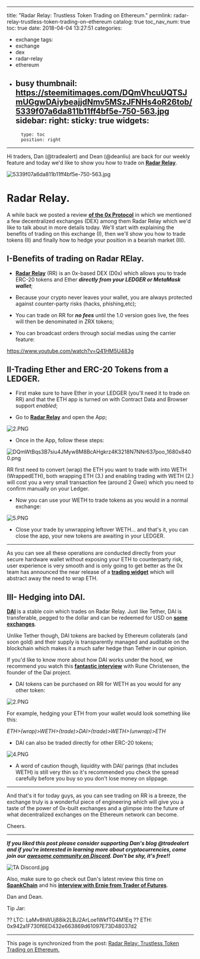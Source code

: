 
---
title: "Radar Relay: Trustless Token Trading on Ethereum."
permlink: radar-relay-trustless-token-trading-on-ethereum
catalog: true
toc_nav_num: true
toc: true
date: 2018-04-04 13:27:51
categories:
- exchange
tags:
- exchange
- dex
- radar-relay
- ethereum
- busy
thumbnail: https://steemitimages.com/DQmVhcuUQTSJmUGgwDAiybeajjdNmv5MSzJFNHs4oR26tob/5339f07a6da811b11ff4bf5e-750-563.jpg
sidebar:
    right:
        sticky: true
widgets:
    -
        type: toc
        position: right
---


Hi traders, Dan (@tradealert) and Dean (@deanliu) are back for our weekly feature and today we'd like to show you how to trade on [**Radar Relay**](https://radarrelay.com/).

![5339f07a6da811b11ff4bf5e-750-563.jpg](https://steemitimages.com/DQmVhcuUQTSJmUGgwDAiybeajjdNmv5MSzJFNHs4oR26tob/5339f07a6da811b11ff4bf5e-750-563.jpg)

# Radar Relay.

A while back we posted a review [**of the 0x Protocol**](https://steemit.com/cryptocurrency/@deanliu/0x-protocol-decentralized-trading-on-ethereum) in which we mentioned a few decentralized exchanges (DEX) among them Radar Relay which we'd like to talk about in more details today. We'll start with explaining the benefits of trading on this exchange (I), then we'll show you how to trade tokens (II) and finally how to hedge your position in a bearish market (III).

## I-Benefits of trading on Radar RElay.

*  [**Radar Relay**](https://radarrelay.com/) (RR) is an 0x-based DEX (D0x) which allows you to trade ERC-20 tokens and Ether **_directly from your LEDGER or MetaMask wallet_**;

* Because your crypto never leaves your wallet, you are always protected against counter-party risks (hacks, phishing,etc);

* You can trade on RR for _**no fees**_ until the 1.0 version goes live, the fees will then be denominated in ZRX tokens;

* You can broadcast orders through social medias using the carrier feature:

https://www.youtube.com/watch?v=Q41HM5U483g


## II-Trading Ether and ERC-20 Tokens from a LEDGER.

* First make sure to have Ether in your LEDGER (you'll need it to trade on RR) and that the ETH app is turned on with Contract Data and Browser support *enabled*;

* Go to [**Radar Relay**](https://radarrelay.com/) and open the App;

![2.PNG](https://steemitimages.com/DQmSWoM2QaZmSsH8mUsEhZoL4YRCtRugu4wFvvF6dUZ4pH9/2.PNG)

* Once in the App, follow these steps:

![DQmWtBqs3B7siu4JMyw8M8BcAHgkrz4K3218N7NNr637poo_1680x8400.png](https://steemitimages.com/DQmcsXBJ9gcMQJbNeKXEf2CPuc7oZK5hJK38vLSaLWbcfCy/DQmWtBqs3B7siu4JMyw8M8BcAHgkrz4K3218N7NNr637poo_1680x8400.png)

RR first need to convert (wrap) the ETH you want to trade with into WETH (WrappedETH),  both wrapping ETH (3.) and enabling trading with WETH (2.) will cost you a very small transaction fee (around 2 Gwei) which you need to confirm manually on your Ledger.

* Now you can use your WETH to trade tokens as you would in a normal exchange:

![5.PNG](https://steemitimages.com/DQmSiwCRNAVtCXGuRGWwEjsg64BjHY5QkEkZyULhqYFbhBc/5.PNG)

* Close your trade by unwrapping leftover WETH... and that's it, you can close the app, your new tokens are awaiting in your LEDGER.

****
As you can see all these operations are conducted directly from your secure hardware wallet without exposing your ETH to counterparty risk, user experience is very smooth and is only going to get better as the 0x team has announced the near release of a [**trading widget**](https://blog.0xproject.com/sneak-peek-0x-trade-widget-cbd13305407d) which will abstract away the need to wrap ETH.

## III- Hedging into DAI.

[**DAI**](https://makerdao.com/) is a stable coin which trades on Radar Relay. Just like Tether, DAI is transferable, pegged to the dollar and can be redeemed for USD on [**some exchanges**](https://gatecoin.com/).

Unlike Tether though, DAI tokens are backed by Ethereum collaterals (and soon gold) and their supply is transparently managed and auditable on the blockchain which makes it a much safer hedge than Tether in our opinion.

If you'd like to know more about how DAI works under the hood, we recommend you watch this [**fantastic interview**](https://www.youtube.com/watch?v=bhE_RC7tNEs) with Rune Christensen, the founder of the Dai project.

* DAI tokens can be purchased on RR for WETH as you would for any other token:

![2.PNG](https://steemitimages.com/DQmennjCo3RQZGDL9W8nn8odpf7kpmN77QMXmoHmbvZ4MUP/2.PNG)


For example, hedging your ETH from your wallet would look something like this:

*ETH>(wrap)>WETH>(trade)>DAI>(trade)>WETH>(unwrap)>ETH*

* DAI can also be traded directly for other ERC-20 tokens;

![4.PNG](https://steemitimages.com/DQmcXDHbAPuSFhjcksMygdydak7WCjJfW241HHyNjdc13nU/4.PNG)

* A word of caution though, liquidity with DAI/ parings (that includes WETH) is still very thin so it's recommended you check the spread carefully before you buy so you don't lose money on slippage.

****

And that's it for today guys, as you can see trading on RR is a breeze, the exchange truly is a wonderful piece of engineering which will give you a taste of the power of 0x-built exchanges and a glimpse into the future of what decentralized exchanges on the Ethereum network can become.

Cheers.

****

 **_If you liked this post please consider supporting Dan's blog @tradealert and if you're interested in learning more about cryptocurrencies, come join our  [**awesome community on Discord**](https://discord.gg/4VGVHrs). Don't be shy, it's free!!_**

![TA Discord.jpg](https://steemitimages.com/DQmQbrCF2UW8b69NWRVTBu2crKozuVob2SVVbrzFrALQ9y3/TA%20Discord.jpg)

Also, make sure to go check out Dan's latest review this time on  [**SpankChain**](https://steemit.com/cryptocurreny/@tradealert/spankchain-porn-on-ethereum) and his [**interview with Ernie from Trader of Futures**](https://steemit.com/cryptocurrency/@tradealert/interview-with-ernie-varitimos-the-trader-of-futures).

Dan and Dean.

Tip Jar:

?? LTC: LaMv8hWUj88ik2LBJ2ArLoe1WkfTG4M1Eq
?? ETH: 0x942a1F730f6ED432e663869d61097E73D48037d2




- - -

This page is synchronized from the post: [Radar Relay: Trustless Token Trading on Ethereum.](https://steemit.com/@deanliu/radar-relay-trustless-token-trading-on-ethereum)
